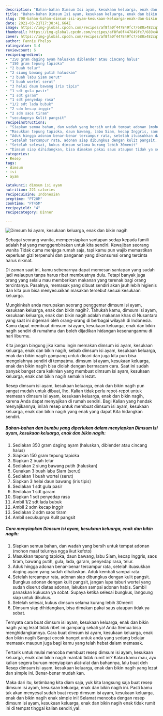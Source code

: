 ```yaml
---
description: "Bahan-bahan Dimsum Isi ayam, kesukaan keluarga, enak dan bikin nagih Sederhana Untuk Jualan"
title: "Bahan-bahan Dimsum Isi ayam, kesukaan keluarga, enak dan bikin nagih Sederhana Untuk Jualan"
slug: 790-bahan-bahan-dimsum-isi-ayam-kesukaan-keluarga-enak-dan-bikin-nagih-sederhana-untuk-jualan
date: 2021-03-21T17:38:41.664Z
image: https://img-global.cpcdn.com/recipes/af8fa0f447849fc7/680x482cq70/dimsum-isi-ayam-kesukaan-keluarga-enak-dan-bikin-nagih-foto-resep-utama.jpg
thumbnail: https://img-global.cpcdn.com/recipes/af8fa0f447849fc7/680x482cq70/dimsum-isi-ayam-kesukaan-keluarga-enak-dan-bikin-nagih-foto-resep-utama.jpg
cover: https://img-global.cpcdn.com/recipes/af8fa0f447849fc7/680x482cq70/dimsum-isi-ayam-kesukaan-keluarga-enak-dan-bikin-nagih-foto-resep-utama.jpg
author: Fannie Phelps
ratingvalue: 3.4
reviewcount: 6
recipeingredient:
- "350 gram daging ayam haluskan diblender atau cincang halus"
- "150 gram tepung tapioka"
- "2 buah telur"
- "2 siung bawang putih haluskan"
- "3 buah labu Siam serut"
- "1 buah wortel serut"
- "3 helai daun bawang iris tipis"
- "1 sdt gula pasir"
- "1 sdt garam"
- "1 sdt penyedap rasa"
- "1/2 sdt lada bubuk"
- "2 sdm kecap inggir"
- "2 sdm saos tiram"
- "secukupnya Kulit pangsit"
recipeinstructions:
- "Siapkan semua bahan, dan wadah yang bersih untuk tempat adonan (mohon maaf telurnya ngga ikut kefoto)"
- "Masukkan tepung tapioka, daun bawang, labu Siam, kecap Inggris, saos tiram, bawang putih, gula, lada, garam, penyedap rasa, telur."
- "Aduk hingga adonan benar-benar tercampur rata, setelah ituasukkan daging ayam yang sudah dihaluskan. Aduk kembali sampai rata."
- "Setelah tercampur rata, adonan siap dibungkus dengan kulit pangsit. Bungkus adonan dengan kulit pangsit, jangan lupa taburi wortel yang sudah diserut diatas adonan, lakukan sampai adonan habis. Sambil panaskan kukusan ya sobat. Supaya ketika selesai bungkus, langsung siap untuk dikukus."
- "Setelah selesai, kukus dimsum selama kurang lebih 30menit"
- "Dimsum siap dihidangkan, bisa dimakan pakai saus ataupun tidak ya sobat."
categories:
- Resep
tags:
- dimsum
- isi
- ayam

katakunci: dimsum isi ayam 
nutrition: 221 calories
recipecuisine: Indonesian
preptime: "PT20M"
cooktime: "PT45M"
recipeyield: "4"
recipecategory: Dinner

---
```



![Dimsum Isi ayam, kesukaan keluarga, enak dan bikin nagih](https://img-global.cpcdn.com/recipes/af8fa0f447849fc7/680x482cq70/dimsum-isi-ayam-kesukaan-keluarga-enak-dan-bikin-nagih-foto-resep-utama.jpg)

Sebagai seorang wanita, mempersiapkan santapan sedap kepada famili adalah hal yang menggembirakan untuk kita sendiri. Kewajiban seorang  wanita Tidak cuma menjaga rumah saja, tapi kamu pun wajib memastikan keperluan gizi terpenuhi dan panganan yang dikonsumsi orang tercinta harus nikmat.

Di zaman  saat ini, kamu sebenarnya dapat memesan santapan yang sudah jadi walaupun tanpa harus ribet membuatnya dulu. Tetapi banyak juga orang yang selalu mau memberikan makanan yang terenak bagi orang tercintanya. Pasalnya, memasak yang dibuat sendiri akan jauh lebih higienis dan kita pun bisa menyesuaikan masakan tersebut sesuai kesukaan keluarga. 



Mungkinkah anda merupakan seorang penggemar dimsum isi ayam, kesukaan keluarga, enak dan bikin nagih?. Tahukah kamu, dimsum isi ayam, kesukaan keluarga, enak dan bikin nagih adalah makanan khas di Nusantara yang saat ini digemari oleh orang-orang di berbagai wilayah di Indonesia. Kamu dapat membuat dimsum isi ayam, kesukaan keluarga, enak dan bikin nagih sendiri di rumahmu dan boleh dijadikan hidangan kesenanganmu di hari liburmu.

Kita jangan bingung jika kamu ingin memakan dimsum isi ayam, kesukaan keluarga, enak dan bikin nagih, sebab dimsum isi ayam, kesukaan keluarga, enak dan bikin nagih gampang untuk dicari dan juga kita pun bisa mengolahnya sendiri di tempatmu. dimsum isi ayam, kesukaan keluarga, enak dan bikin nagih bisa diolah dengan bermacam cara. Saat ini sudah banyak banget cara kekinian yang membuat dimsum isi ayam, kesukaan keluarga, enak dan bikin nagih semakin lezat.

Resep dimsum isi ayam, kesukaan keluarga, enak dan bikin nagih pun sangat mudah untuk dibuat, lho. Kalian tidak perlu repot-repot untuk memesan dimsum isi ayam, kesukaan keluarga, enak dan bikin nagih, karena Anda dapat menyajikan di rumah sendiri. Bagi Kalian yang hendak menyajikannya, inilah resep untuk membuat dimsum isi ayam, kesukaan keluarga, enak dan bikin nagih yang enak yang dapat Kita hidangkan sendiri.

<!--inarticleads1-->

##### Bahan-bahan dan bumbu yang diperlukan dalam menyiapkan Dimsum Isi ayam, kesukaan keluarga, enak dan bikin nagih:

1. Sediakan 350 gram daging ayam (haluskan, diblender atau cincang halus)
1. Siapkan 150 gram tepung tapioka
1. Siapkan 2 buah telur
1. Sediakan 2 siung bawang putih (haluskan)
1. Gunakan 3 buah labu Siam (serut)
1. Sediakan 1 buah wortel (serut)
1. Siapkan 3 helai daun bawang (iris tipis)
1. Sediakan 1 sdt gula pasir
1. Sediakan 1 sdt garam
1. Siapkan 1 sdt penyedap rasa
1. Ambil 1/2 sdt lada bubuk
1. Ambil 2 sdm kecap inggir
1. Sediakan 2 sdm saos tiram
1. Ambil secukupnya Kulit pangsit




<!--inarticleads2-->

##### Cara menyiapkan Dimsum Isi ayam, kesukaan keluarga, enak dan bikin nagih:

1. Siapkan semua bahan, dan wadah yang bersih untuk tempat adonan (mohon maaf telurnya ngga ikut kefoto)
1. Masukkan tepung tapioka, daun bawang, labu Siam, kecap Inggris, saos tiram, bawang putih, gula, lada, garam, penyedap rasa, telur.
1. Aduk hingga adonan benar-benar tercampur rata, setelah ituasukkan daging ayam yang sudah dihaluskan. Aduk kembali sampai rata.
1. Setelah tercampur rata, adonan siap dibungkus dengan kulit pangsit. Bungkus adonan dengan kulit pangsit, jangan lupa taburi wortel yang sudah diserut diatas adonan, lakukan sampai adonan habis. Sambil panaskan kukusan ya sobat. Supaya ketika selesai bungkus, langsung siap untuk dikukus.
1. Setelah selesai, kukus dimsum selama kurang lebih 30menit
1. Dimsum siap dihidangkan, bisa dimakan pakai saus ataupun tidak ya sobat.




Ternyata cara buat dimsum isi ayam, kesukaan keluarga, enak dan bikin nagih yang lezat tidak ribet ini gampang sekali ya! Anda Semua bisa menghidangkannya. Cara buat dimsum isi ayam, kesukaan keluarga, enak dan bikin nagih Sangat cocok banget untuk anda yang sedang belajar memasak maupun juga bagi kamu yang telah hebat dalam memasak.

Tertarik untuk mulai mencoba membuat resep dimsum isi ayam, kesukaan keluarga, enak dan bikin nagih mantab tidak rumit ini? Kalau kamu mau, ayo kalian segera buruan menyiapkan alat-alat dan bahannya, lalu buat deh Resep dimsum isi ayam, kesukaan keluarga, enak dan bikin nagih yang lezat dan simple ini. Benar-benar mudah kan. 

Maka dari itu, ketimbang kita diam saja, yuk kita langsung saja buat resep dimsum isi ayam, kesukaan keluarga, enak dan bikin nagih ini. Pasti kamu tak akan menyesal sudah buat resep dimsum isi ayam, kesukaan keluarga, enak dan bikin nagih enak simple ini! Selamat mencoba dengan resep dimsum isi ayam, kesukaan keluarga, enak dan bikin nagih enak tidak rumit ini di tempat tinggal kalian sendiri,ya!.

